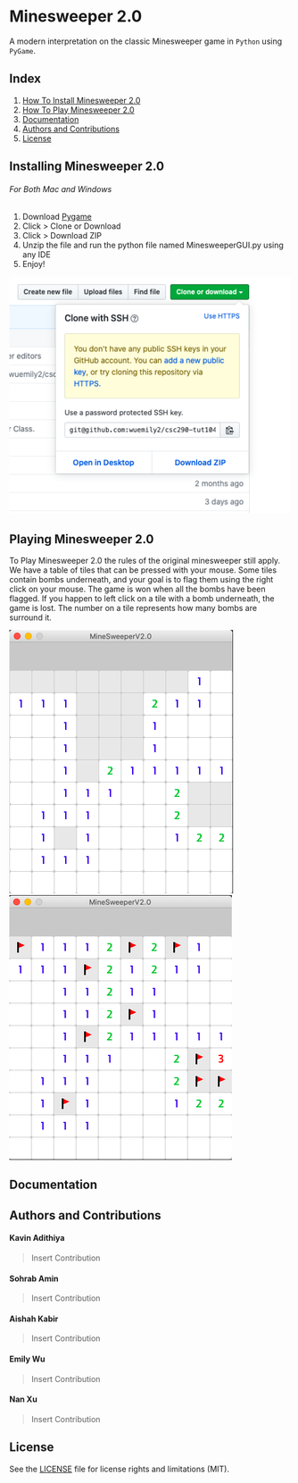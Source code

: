 # Minesweeper 2.0
A modern interpretation on the classic Minesweeper game in `Python` using `PyGame`.
## Index
1. [How To Install Minesweeper 2.0](#installing-minesweeper-20)
2. [How To Play Minesweeper 2.0](#playing-minesweeper-20)
3. [Documentation](#documentation)
4. [Authors and Contributions](#authors-and-contributions)
5. [License](#license)

## Installing Minesweeper 2.0
###### For Both Mac and Windows
1. Download [Pygame](https://www.pygame.org/download.shtml) 
2. Click > Clone or Download
3. Click > Download ZIP
4. Unzip the file and run the python file named MinesweeperGUI.py using any IDE
5. Enjoy!

![To Download](assets/zip.png)

## Playing Minesweeper 2.0
To Play Minesweeper 2.0 the rules of the original minesweeper still apply. We have a table of tiles that can be pressed with your mouse. Some tiles contain bombs underneath, and your goal is to flag them using the right click on your mouse. The game is won when all the bombs have been flagged. If you happen to left click on a tile with a bomb underneath, the game is lost. The number on a tile represents how many bombs are surround it.

![To Download](assets/screenshot_1.PNG)
![To Download](assets/screenshot_2.PNG)



## Documentation
## Authors and Contributions
#### Kavin Adithiya
> Insert Contribution
#### Sohrab Amin
> Insert Contribution
#### Aishah Kabir
> Insert Contribution
#### Emily Wu
> Insert Contribution
#### Nan Xu
> Insert Contribution
## License
See the [LICENSE](LICENSE.txt) file for license rights and limitations (MIT).
